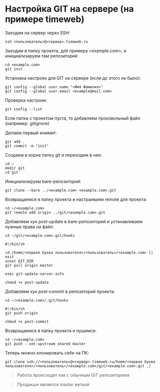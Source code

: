 # Настройка GIT на сервере (на примере timeweb)

Заходим на сервер через SSH:

```
ssh <пользователь>@<сервер>.timeweb.ru
```

Заходим в папку проекта, для примера <example.com>, и инициализируем там репозиторий:

```
cd <example.com>
git init
```

Установка настроек для GIT на сервере (если до этого не было):

```
git config --global user.name "<Имя Фамилия>"
git config --global user.email <example@mail.com>
```

Проверка настроек:

```
git config --list
```

Если папка с проектом пуста, то добавляем произвольный файл (например .gitignore)

Делаем первый коммит:

```
git add .
git commit -m "init"
```

Создаем в корне папку git и переходим в нее:

```
cd ~
mkdir git
cd git
```

Инициализируем bare-репозиторий:

```
git clone --bare ../<example.com> <example.com>.git
```

Возвращаемся в папку проекта и настраиваем remote для проекта:

```
cd ~/<example.com>
git remote add origin ../git/<example.com>.git
```

Добавляем хук post-update в bare-репозиторий и устанавливаем нужные права на файл:

```
cd ~/git/<example.com>.git/hooks
```

```
#!/bin/sh

cd /home/<первая буква пользователя>/<пользователь>/<example.com> || exit
unset GIT_DIR
git pull origin master

exec git-update-server-info
```

```
chmod +x post-update
```

Добавляем хук post-commit в репозиторий проекта:

```
cd ~/<example.com>/.git/hooks
```

```
#!/bin/sh
git push origin
```

```
chmod +x post-commit
```

Возвращаемся в папку проекта и пушимся:

```
cd ~/<example.com>
git push --set-upstream shared master
```

Теперь можно клонировать себе на ПК:

```
git clone ssh://<пользователь>@<сервер>.timeweb.ru/home/<первая буква пользователя>/<пользователь>/<example.com>/git/<example.com>.git ./
```

> Работа происходит как с обычным GIT репозиторием

> Продакшн является master веткой
